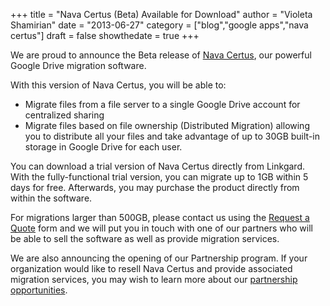 +++
  title = "Nava Certus (Beta) Available for Download"
  author = "Violeta Shamirian"
  date = "2013-06-27"
  category = ["blog","google apps","nava certus"]
  draft = false
  showthedate = true
+++

We are proud to announce the Beta release of [Nava Certus](/products/nava-certus), our powerful Google Drive migration software.

With this version of Nava Certus, you will be able to:

- Migrate files from a file server to a single Google Drive account for centralized sharing
- Migrate files based on file ownership (Distributed Migration) allowing you to distribute all your files and take advantage of up to 30GB built-in storage in Google Drive for each user.

You can download a trial version of Nava Certus directly from Linkgard. With the fully-functional trial version, you can migrate up to 1GB within 5 days for free. Afterwards, you    may purchase the product directly from within the software.

For migrations larger than 500GB, please contact us using the [Request a Quote](/request-a-quote) form and we will put you in touch with one of our partners who will be able to sell the software as well as provide migration services.

We are also announcing the opening of our Partnership program. If your organization would like to resell Nava Certus and provide associated migration services, you may wish to learn more about our [partnership opportunities](/about-us/partnership).